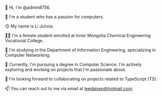 👋 Hi, I'm @admin8756.

👀 I'm a student who has a passion for computers.

😊 My name is Li Junxia. 

👩‍🎓 I'm a female student enrolled at Inner Mongolia Chemical Engineering Vocational College.

📘 I'm studying in the Department of Information Engineering, specializing in Computer Networking.

🌱 Currently, I'm pursuing a degree in Computer Science. I'm actively exploring and working on projects that I'm passionate about.

💼 I'm looking forward to collaborating on projects related to TypeScript (TS).

📫 You can reach out to me via email at leedaisen@hotmail.com.

<!---
admin8756/admin8756 is a ✨ special ✨ repository because its `README.md` (this file) appears on your GitHub profile.
You can click the Preview link to take a look at your changes.
--->
